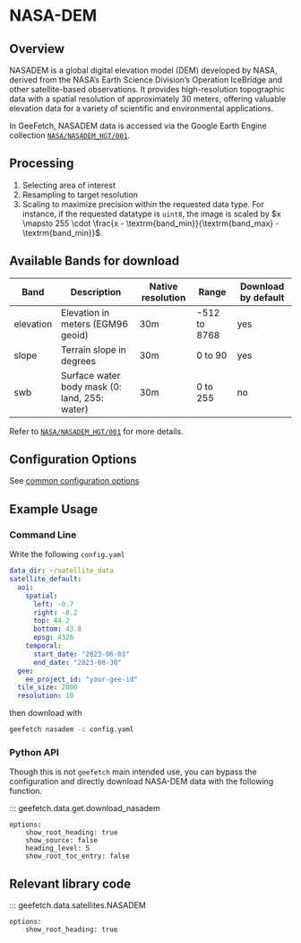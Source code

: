 # NASA-DEM

## Overview

NASADEM is a global digital elevation model (DEM) developed by NASA, derived from the NASA’s Earth Science Division’s Operation IceBridge and other satellite-based observations. It provides high-resolution topographic data with a spatial resolution of approximately 30 meters, offering valuable elevation data for a variety of scientific and environmental applications.

In GeeFetch, NASADEM data is accessed via the Google Earth Engine collection [`NASA/NASADEM_HGT/001`](https://developers.google.com/earth-engine/datasets/catalog/NASA_NASADEM_HGT_001).

## Processing

1. Selecting area of interest
2. Resampling to target resolution
3. Scaling to maximize precision within the requested data type. For instance, if the requested datatype is `uint8`, the image is scaled by $x \mapsto 255 \cdot \frac{x - \textrm{band_min}}{\textrm{band_max} - \textrm{band_min}}$.

## Available Bands for download

| Band      | Description                                   | Native resolution | Range        | Download by default |
| --------- | --------------------------------------------- | ----------------- | ------------ | ------------------- |
| elevation | Elevation in meters (EGM96 geoid)             | 30m               | -512 to 8768 | yes                 |
| slope     | Terrain slope in degrees                      | 30m               | 0 to 90      | yes                 |
| swb       | Surface water body mask (0: land, 255: water) | 30m               | 0 to 255     | no                  |

Refer to [`NASA/NASADEM_HGT/001`](https://developers.google.com/earth-engine/datasets/catalog/NASA_NASADEM_HGT_001) for more details.

## Configuration Options

See [common configuration options](../api/cli/configuration.md#geefetch.cli.omegaconfig.SatelliteDefaultConfig)

## Example Usage

### Command Line

Write the following `config.yaml`

```yaml
data_dir: ~/satellite_data
satellite_default:
  aoi:
    spatial:
      left: -0.7
      right: -0.2
      top: 44.2
      bottom: 43.8
      epsg: 4326
    temporal:
      start_date: "2023-06-01"
      end_date: "2023-06-30"
  gee:
    ee_project_id: "your-gee-id"
  tile_size: 2000
  resolution: 10
```

then download with

```bash
geefetch nasadem -c config.yaml
```

### Python API

Though this is not `geefetch` main intended use, you can bypass the configuration and directly download NASA-DEM data with the following function.

::: geefetch.data.get.download_nasadem

    options:
        show_root_heading: true
        show_source: false
        heading_level: 5
        show_root_toc_entry: false

## Relevant library code

::: geefetch.data.satellites.NASADEM

    options:
        show_root_heading: true
